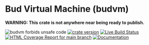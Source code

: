 # Bud Virtual Machine (budvm)

**WARNING: This crate is not anywhere near being ready to publish.**

![budvm forbids unsafe code](https://img.shields.io/badge/unsafe-forbid-success)
[![crate version](https://img.shields.io/crates/v/budvm.svg)](https://crates.io/crates/budvm)
[![Live Build Status](https://img.shields.io/github/workflow/status/khonsulabs/budlang/Tests/main)](https://github.com/khonsulabs/budlang/actions?query=workflow:Tests)
[![HTML Coverage Report for `main` branch](https://khonsulabs.github.io/budlang/coverage/badge.svg)](https://khonsulabs.github.io/budlang/coverage/)
[![Documentation](https://img.shields.io/badge/docs-main-informational)]($vm-docs-base$)
